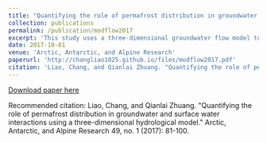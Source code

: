 ```yaml
---
title: "Quantifying the role of permafrost distribution in groundwater and surface water interactions using a three-dimensional hydrological model"
collection: publications
permalink: /publication/modflow2017
excerpt: 'This study uses a three-dimensional groundwater flow model to investigate groundwater dynamics and groundwater—surface water (GW-SW) interactions considering the effects of permafrost distribution for the Tanana Flats Basin in interior Alaska. The Parameter ESTimation (PEST) code is used to calibrate the model with observed stream discharge data. A 36-year MODLFOW-USG regional simulation shows the following. (1) Permafrost impedes groundwater movement in all directions and through taliks provides a major pathway to connect the groundwater and surface water systems. More than 80% of the vertical groundwater flow occurs within the permafrost-free zones. (2) Permafrost holds a significant amount of water that cannot be easily released through groundwater movements; however, water above the permafrost table has much higher renewal rates than deep groundwater. (3) Groundwater upwelling supports the base flow for the Tanana River and its tributaries throughout the year and feeds water to the wetland ecosystems at the Tanana Flats through unfrozen zones. Stream leakage is also highly correlated with stream discharge. Our study suggests that cold regional hydrological cycle studies should consider the effects of permafrost distribution under future warming conditions. This study provides a robust three-dimensional hydrological modeling tool that can be applied for the regions underlain with either continuous or discontinuous permafrost.'
date: 2017-10-01
venue: 'Arctic, Antarctic, and Alpine Research'
paperurl: 'http://changliao1025.github.io/files/modflow2017.pdf'
citation: 'Liao, Chang, and Qianlai Zhuang. "Quantifying the role of permafrost distribution in groundwater and surface water interactions using a three-dimensional hydrological model." Arctic, Antarctic, and Alpine Research 49, no. 1 (2017): 81-100.'
---
```



[Download paper here](http://changliao1025.github.io/files/modflow2017.pdf)

Recommended citation: Liao, Chang, and Qianlai Zhuang. "Quantifying the role of permafrost distribution in groundwater and surface water interactions using a three-dimensional hydrological model." Arctic, Antarctic, and Alpine Research 49, no. 1 (2017): 81-100.